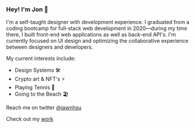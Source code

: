 ### Hey! I'm Jon 🦦

I'm a self-taught designer with development experience. I graduated from a coding bootcamp for full-stack web development in 2020—during my time there, I built front-end web applications as well as back-end API's. I'm currently focused on UI design and optimizing the collaborative experience between designers and developers.

My current interests include:

- Design Systems 🛠
- Crypto art & NFT's ⚡️
- Playing Tennis 🎾
- Going to the Beach 🏖

Reach me on twitter [@jawnhsu](https://twitter.com/jawnhsu)

Check out my [work](https://jonhsu.design)

<!--
**jonush/jonush** is a ✨ _special_ ✨ repository because its `README.md` (this file) appears on your GitHub profile.

Here are some ideas to get you started:

- 🔭 I’m currently working on ...
- 🌱 I’m currently learning ...
- 👯 I’m looking to collaborate on ...
- 🤔 I’m looking for help with ...
- 💬 Ask me about ...
- 📫 How to reach me: ...
- 😄 Pronouns: ...
- ⚡ Fun fact: ...
-->
